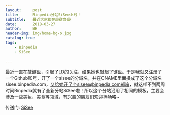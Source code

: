 ```yaml
---
layout:     post
title:      Binpedia分站SiSee上线！
subtitle:   最近大家都在敲键盘😂
date:       2018-03-27
author:     BH
header-img: img/home-bg-o.jpg
catalog: true
tags:
    - Binpedia
    - SiSee
    
---
```


最近一直在敲键盘，引起了LD的关注，结果她也敲起了键盘。于是我就又注册了一个Github账号，开了一个sisee的分域名，并在CNAME里面换成了这个分域名sisee.binpedia.com，又给她开了个sisee@binpedia.com邮箱，就这样不到两周时间Binpedia就有了全新分站SiSee啦！所以这个分站沿用了相同的模板，主要会涉及一些美妆，美食等领域，有兴趣的朋友们欢迎捧场咯~

传送门: [SiSee](https://sisee.binpedia.com)